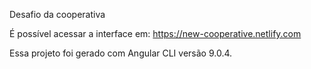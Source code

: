 
Desafio da cooperativa

É possível acessar a interface em: https://new-cooperative.netlify.com

Essa projeto foi gerado com Angular CLI versão 9.0.4.

